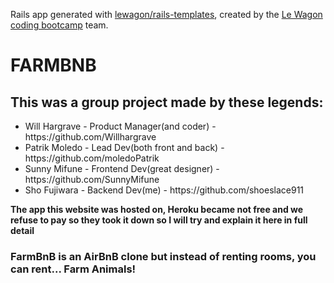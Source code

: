 Rails app generated with [lewagon/rails-templates](https://github.com/lewagon/rails-templates), created by the [Le Wagon coding bootcamp](https://www.lewagon.com) team.

<h1>FARMBNB</h1>
<h2>This was a group project made by these legends:</h2>
<ul>
  <li>Will Hargrave - Product Manager(and coder) - https://github.com/Willhargrave</li>
  <li>Patrik Moledo - Lead Dev(both front and back) - https://github.com/moledoPatrik</li>
  <li>Sunny Mifune - Frontend Dev(great designer) - https://github.com/SunnyMifune</li>
  <li>Sho Fujiwara - Backend Dev(me) - https://github.com/shoeslace911</li>
</ul>
<p><strong>The app this website was hosted on, Heroku became not free and we refuse to pay so they took it down so I will try and explain it here in full detail</strong></p>
<h3>FarmBnB is an AirBnB clone but instead of renting rooms, you can rent... <strong>Farm Animals!</strong></h3>
